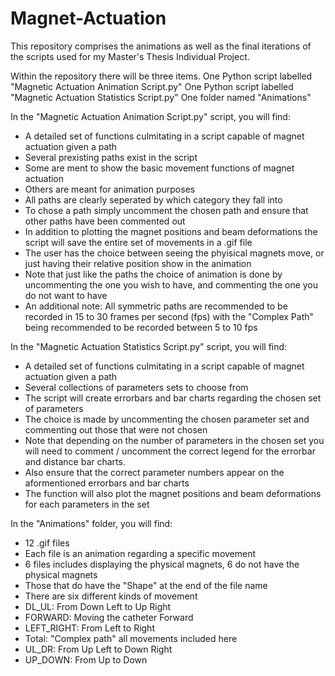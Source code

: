# Magnet-Actuation
This repository comprises the animations as well as the final iterations of the scripts used for my Master's Thesis Individual Project.

Within the repository there will be three items.
One Python script labelled "Magnetic Actuation Animation Script.py"
One Python script labelled "Magnetic Actuation Statistics Script.py"
One folder named "Animations"

In the "Magnetic Actuation Animation Script.py" script, you will find:
- A detailed set of functions culmitating in a script capable of magnet actuation given a path
- Several prexisting paths exist in the script
- Some are ment to show the basic movement functions of magnet actuation
- Others are meant for animation purposes
- All paths are clearly seperated by which category they fall into
- To chose a path simply uncomment the chosen path and ensure that other paths have been commented out
- In addition to plotting the magnet positions and beam deformations the script will save the entire set of movements in a .gif file
- The user has the choice between seeing the phyisical magnets move, or just having their relative position show in the animation
- Note that just like the paths the choice of animation is done by uncommenting the one you wish to have, and commenting the one you do not want to have
- An additional note: All symmetric paths are recommended to be recorded in 15 to 30 frames per second (fps) with the "Complex Path" being recommended to be recorded between 5 to 10 fps

In the "Magnetic Actuation Statistics Script.py" script, you will find:
- A detailed set of functions culmitating in a script capable of magnet actuation given a path
- Several collections of parameters sets to choose from
- The script will create errorbars and bar charts regarding the chosen set of parameters 
- The choice is made by uncommenting the chosen parameter set and commenting out those that were not chosen
- Note that depending on the number of parameters in the chosen set you will need to comment / uncomment the correct legend for the errorbar and distance bar charts.
- Also ensure that the correct parameter numbers appear on the aformentioned errorbars and bar charts
- The function will also plot the magnet positions and beam deformations for each parameters in the set

In the "Animations" folder, you will find:
- 12 .gif files
- Each file is an animation regarding a specific movement
- 6 files includes displaying the physical magnets, 6 do not have the physical magnets
- Those that do have the "Shape" at the end of the file name
- There are six different kinds of movement
- DL_UL: From Down Left to Up Right
- FORWARD: Moving the catheter Forward
- LEFT_RIGHT: From Left to Right
- Total: "Complex path" all movements included here
- UL_DR: From Up Left to Down Right
- UP_DOWN: From Up to Down
